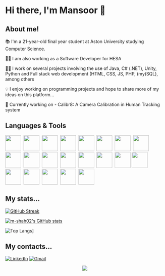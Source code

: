 <body>
  <h1> Hi there, I'm Mansoor 👋</h1>
  
  <h2> About me!</h2>
  <p> 📚 I'm a 21-year-old final year student at Aston University studying Computer Science. </p>
  <p> 👨‍💼 I am also working as a Software Developer for HESA </p>
  <p> 👨‍💻 I work on several projects involving the use of Java, C# (.NET), Unity, Python and Full stack web development (HTML, CSS, JS, PHP, (my)SQL), among others</p>
  <p> 💡 I enjoy working on programming projects and hope to share more of my ideas on this platform...</p>
  <p> 🌱 Currently working on - Calibr8: A Camera Calibration in Human Tracking system </p>
  
  <h2>Languages & Tools</h2>
  <div id="tech-icons">
    <img src="https://cdn.jsdelivr.net/gh/devicons/devicon/icons/csharp/csharp-original.svg" height = 50px width = 50px/>&nbsp;
    <img src="https://cdn.jsdelivr.net/gh/devicons/devicon/icons/dotnetcore/dotnetcore-original.svg" height = 50px width = 50px/>&nbsp;      
    <img src="https://cdn.jsdelivr.net/gh/devicons/devicon/icons/java/java-original-wordmark.svg" height = 50px width = 50px/>&nbsp;
    <img src="https://cdn.jsdelivr.net/gh/devicons/devicon/icons/intellij/intellij-original.svg" height = 50px width = 50px/>&nbsp;
    <img src="https://cdn.jsdelivr.net/gh/devicons/devicon/icons/html5/html5-original.svg" height = 50px width = 50px/>&nbsp;
    <img src="https://cdn.jsdelivr.net/gh/devicons/devicon/icons/bootstrap/bootstrap-original.svg" height = 50px width = 50px/>&nbsp;
    <img src="https://cdn.jsdelivr.net/gh/devicons/devicon/icons/css3/css3-original.svg" height = 50px width = 50px/>&nbsp;
    <img src="https://cdn.jsdelivr.net/gh/devicons/devicon/icons/php/php-original.svg" height = 50px width = 50px/>&nbsp; 
    <img src="https://cdn.jsdelivr.net/gh/devicons/devicon/icons/javascript/javascript-original.svg" height = 50px width = 50px/>&nbsp;
    <img src="https://cdn.jsdelivr.net/gh/devicons/devicon/icons/python/python-original-wordmark.svg" height = 50px width = 50px/>&nbsp;
    <img src="https://cdn.jsdelivr.net/gh/devicons/devicon/icons/pycharm/pycharm-original.svg" height=50px width=50px/>&nbsp;        
    <img src="https://cdn.jsdelivr.net/gh/devicons/devicon/icons/unity/unity-original.svg" height = 50px width = 50px/>&nbsp;
    <img src="https://cdn.jsdelivr.net/gh/devicons/devicon/icons/visualstudio/visualstudio-plain.svg" height = 50px width = 50px/>&nbsp;
    <img src="https://cdn.jsdelivr.net/gh/devicons/devicon/icons/vscode/vscode-original-wordmark.svg" height = 50px width = 50px/>&nbsp;
    <img src="https://cdn.jsdelivr.net/gh/devicons/devicon/icons/mysql/mysql-original.svg" height=50px width=50px/>        
    <img src="https://cdn.jsdelivr.net/gh/devicons/devicon/icons/microsoftsqlserver/microsoftsqlserver-plain.svg" height=50px width=50px/>&nbsp; 
    <img src="https://cdn.jsdelivr.net/gh/devicons/devicon/icons/git/git-original.svg" height = 50px width = 50px/>&nbsp;
    <img src="https://cdn.jsdelivr.net/gh/devicons/devicon/icons/github/github-original.svg" height = 50px width = 50px/>&nbsp;
    <img src="https://cdn.jsdelivr.net/gh/devicons/devicon/icons/jira/jira-original-wordmark.svg" height = 50px width = 50px/>&nbsp;
    <img src="https://cdn.jsdelivr.net/gh/devicons/devicon/icons/confluence/confluence-original.svg" height=50px width=50px/>&nbsp;
    <img src="https://cdn.jsdelivr.net/gh/devicons/devicon/icons/trello/trello-plain.svg" height=50px width=50px/>&nbsp;
  </div>

  <h2>My stats...</h2>
  <a href="https://git.io/streak-stats"><img src="https://github-readme-streak-stats.herokuapp.com?user=m-shah02&theme=dark&date_format=j%20M%5B%20Y%5D" alt="GitHub Streak" /></a>
  
  [![m-shah02's GitHub stats](https://github-readme-stats.vercel.app/api?username=m-shah02&theme=dark&show_icons=true)](https://github.com/anuraghazra/github-readme-stats)

  ![Top Langs](https://github-readme-stats.vercel.app/api/top-langs/?username=m-shah02&layout=compact&theme=vision-friendly-dark)]
  
  <h2> My contacts...</h2>
    
  [![LinkedIn](https://img.shields.io/badge/LinkedIn-blue?logo=linkedin&logoColor=white&style=for-the-badge)](https://www.linkedin.com/in/mansoor-shah-20a282225)
  [![Gmail](https://img.shields.io/badge/Gmail-D14836?style=for-the-badge&logo=gmail&logoColor=white)](mailto:mansoorshah488@gmail.com)
  <br>
  
  <div id="footer" align = "center">
     <img src = "https://komarev.com/ghpvc/?username=m-shah02">
  </div>
</body>

<!--
**m-shah02/m-shah02** is a ✨ _special_ ✨ repository because its `README.md` (this file) appears on your GitHub profile.

Here are some ideas to get you started:

- 🔭 I’m currently working on ...
- 🌱 I’m currently learning ...
- 👯 I’m looking to collaborate on ...
- 🤔 I’m looking for help with ...
- 💬 Ask me about ...
- 📫 How to reach me: ...
- 😄 Pronouns: ...
- ⚡ Fun fact: ...
-->
